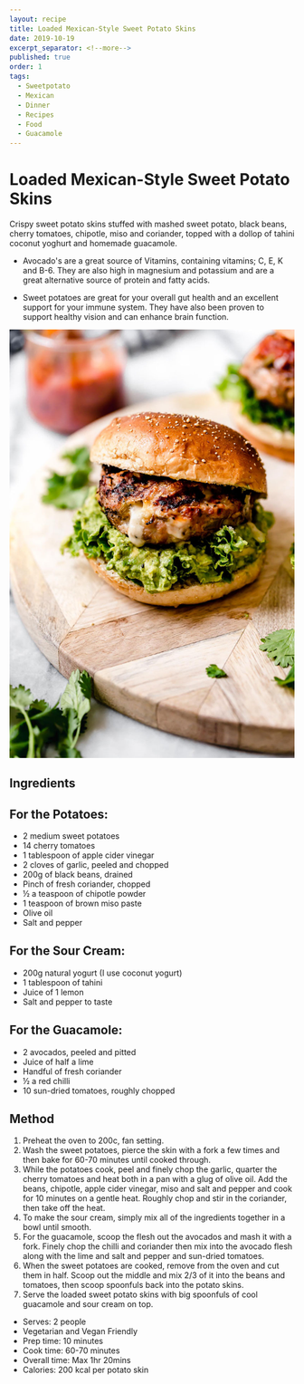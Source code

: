 ```yaml
---
layout: recipe
title: Loaded Mexican-Style Sweet Potato Skins
date: 2019-10-19
excerpt_separator: <!--more-->
published: true
order: 1
tags:
  - Sweetpotato
  - Mexican
  - Dinner
  - Recipes
  - Food
  - Guacamole
---
```


# Loaded Mexican-Style Sweet Potato Skins

Crispy sweet potato skins stuffed with mashed sweet potato, black beans, cherry tomatoes, chipotle, miso and coriander, topped with a dollop of tahini coconut yoghurt and homemade guacamole.

- Avocado's are a great source of Vitamins, containing vitamins; C, E, K and B-6. They are also high in magnesium and potassium and are a great alternative source of protein and fatty acids.  

- Sweet potatoes are great for your overall gut health and an excellent support for your immune system. They have also been proven to support healthy vision and can enhance brain function.

<!--more-->

[![Turkey Burgers with Mashed Avo & Tzatziki Dip](/_uploads/turkeyburgers.jpg)](/_uploads/turkeyburgers.jpg)

## Ingredients

## For the Potatoes:
- 2 medium sweet potatoes
- 14 cherry tomatoes
- 1 tablespoon of apple cider vinegar
- 2 cloves of garlic, peeled and chopped
- 200g of black beans, drained
- Pinch of fresh coriander, chopped
- ½ a teaspoon of chipotle powder
- 1 teaspoon of brown miso paste
- Olive oil
- Salt and pepper

## For the Sour Cream:
- 200g natural yogurt (I use coconut yogurt)
- 1 tablespoon of tahini
- Juice of 1 lemon
- Salt and pepper to taste

## For the Guacamole:
- 2 avocados, peeled and pitted
- Juice of half a lime
- Handful of fresh coriander
- ½ a red chilli
- 10 sun-dried tomatoes, roughly chopped


## Method

1. Preheat the oven to 200c, fan setting.
2. Wash the sweet potatoes, pierce the skin with a fork a few times and then bake for 60-70 minutes until cooked through.
3. While the potatoes cook, peel and finely chop the garlic, quarter the cherry tomatoes and heat both in a pan with a glug of olive oil. Add the beans, chipotle, apple cider vinegar, miso and salt and pepper and cook for 10 minutes on a gentle heat. Roughly chop and stir in the coriander, then take off the heat.
4. To make the sour cream, simply mix all of the ingredients together in a bowl until smooth.
5. For the guacamole, scoop the flesh out the avocados and mash it with a fork. Finely chop the chilli and coriander then mix into the avocado flesh along with the lime and salt and pepper and sun-dried tomatoes.
6. When the sweet potatoes are cooked, remove from the oven and cut them in half. Scoop out the middle and mix 2/3 of it into the beans and tomatoes, then scoop spoonfuls back into the potato skins.
7. Serve the loaded sweet potato skins with big spoonfuls of cool guacamole and sour cream on top.

- Serves: 2 people
- Vegetarian and Vegan Friendly
- Prep time: 10 minutes
- Cook time: 60-70 minutes
- Overall time: Max 1hr 20mins
- Calories: 200 kcal per potato skin
